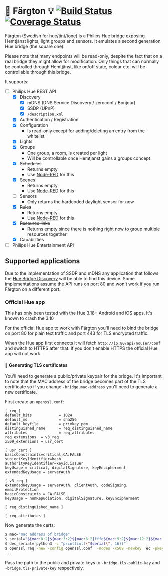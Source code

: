 # 🎨 Färgton 💡 [![Build Status](https://travis-ci.org/hemtjanst/fargton.svg?branch=master)](https://travis-ci.org/hemtjanst/fargton) [![Coverage Status](https://coveralls.io/repos/github/hemtjanst/fargton/badge.svg?branch=master)](https://coveralls.io/github/hemtjanst/fargton?branch=master)

Färgton (Swedish for hue/tint/tone) is a Philips Hue bridge exposing Hemtjänst
lights, light groups and sensors. It emulates a second generation Hue bridge
(the square one).

Please note that many endpoints will be read-only, despite the fact that on a
real bridge they might allow for modification. Only things that can normally
be controlled through Hemtjänst, like on/off state, colour etc. will be
controllable through this bridge.

It supports:

* [ ] Philips Hue REST API
    * [x] Discovery
        * [x] mDNS (DNS Service Discovery / zeroconf / Bonjour)
        * [x] SSDP (UPnP)
        * [x] `/description.xml`
    * [x] Authentication / Registration
    * [x] Configuration
        * Is read-only except for adding/deleting an entry from the whitelist
    * [x] Lights
    * [x] Groups
        * One group, a room, is created per light
        * Will be controllable once Hemtjanst gains a groups concept
    * [x] ~~Schedules~~
        * Returns empty
        * Use [Node-RED][nodered] for this
    * [x] ~~Scenes~~
        * Returns empty
        * Use [Node-RED][nodered] for this
    * [ ] Sensors
        * Only returns the hardcoded daylight sensor for now
    * [x] ~~Rules~~
        * Returns empty
        * Use [Node-RED][nodered] for this
    * [x] ~~Resource links~~
        * Returns empty since there is nothing right now to group multiple
          resources together
    * [x] Capabilities
* [ ] Philips Hue Entertainment API

[nodered]: https://nodered.org/

## Supported applications

Due to the implementation of SSDP and mDNS any application that follows the
[Hue Bridge Discovery][hbd] will be able to find this device. Some
implementations assume the API runs on port 80 and won't work if you run
Färgton on a different port.

### Official Hue app

This has only been tested with the Hue 3.18+ Android and iOS apps. It's
known to crash the 3.10

For the official Hue app to work with Färgton you'll need to bind the bridge
on port 80 for plain text traffic and port 443 for TLS encrypted traffic.

When the Hue app first connects it will fetch `http://ip:80/api/nouser/conf`
and switch to HTTPS after that. If you don't enable HTTPS the official Hue
app will not work.

#### 🔐 Generating TLS certificates

You'll need to generate a public/private keypair for the bridge. It's
important to note that the MAC address of the bridge becomes part of the
TLS certificate so if you change `-bridge.mac-address` you'll need to
generate a new certificate.

First create an `openssl.conf`:

```text
[ req ]
default_bits            = 1024
default_md              = sha256
default_keyfile         = privkey.pem
distinguished_name      = req_distinguished_name
attributes              = req_attributes
req_extensions  = v3_req
x509_extensions = usr_cert

[ usr_cert ]
basicConstraints=critical,CA:FALSE
subjectKeyIdentifier=hash
authorityKeyIdentifier=keyid,issuer
keyUsage = critical, digitalSignature, keyEncipherment
extendedKeyUsage = serverAuth

[ v3_req ]
extendedKeyUsage = serverAuth, clientAuth, codeSigning, emailProtection
basicConstraints = CA:FALSE
keyUsage = nonRepudiation, digitalSignature, keyEncipherment

[ req_distinguished_name ]

[ req_attributes ]
```

Now generate the certs:

```bash
$ mac="mac address of bridge"
$ serial="${mac:0:2}${mac:3:2}${mac:6:2}fffe${mac:9:2}${mac:12:2}${mac:15:2}"
$ dec_serial=`python3 -c "print(int(\"$serial\", 16))"`
$ openssl req -new -config openssl.conf  -nodes -x509 -newkey  ec -pkeyopt ec_paramgen_curve:P-256 -pkeyopt ec_param_enc:named_curve   -subj "/C=NL/O=Philips Hue/CN=$serial" -keyout private.key -out public.crt -set_serial $dec_serial -days 3650
...
```

Pass the path to the public and private keys to `-bridge.tls-public-key` and
`-bridge.tls-private-key` respectively.

[hbd]: https://developers.meethue.com/develop/application-design-guidance/hue-bridge-discovery/
